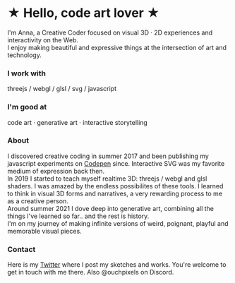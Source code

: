 # ★ Hello, code art lover ★ <br/>

I'm Anna, a Creative Coder focused on visual 3D · 2D experiences and interactivity on the Web. </br> I enjoy making beautiful and expressive things at the intersection of art and technology. <br/>

### I work with

threejs / webgl / glsl / svg / javascript

### I'm good at

code art · generative art · interactive storytelling

### About

I discovered creative coding in summer 2017 and been publishing my javascript experiments on [Codepen](https://codepen.io/ScavengerFrontend) since. Interactive SVG was my favorite medium of expression back then. <br/> In 2019 I started to teach myself realtime 3D: threejs / webgl and glsl shaders. I was amazed by the endless possibilites of these tools. I learned to think in visual 3D forms and narratives, a very rewarding process to me as a creative person. <br/>
Around summer 2021 I dove deep into generative art, combining all the things I've learned so far.. and the rest is history.
<br/>
I'm on my journey of making infinite versions of weird, poignant, playful and memorable visual pieces.

### Contact

Here is my [Twitter](https://twitter.com/ouchpixels) where I post my sketches and works. You're welcome to get in touch with me there. Also @ouchpixels on Discord.

